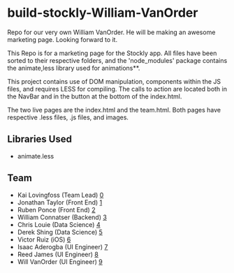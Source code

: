 # build-stockly-William-VanOrder
Repo for our very own William VanOrder. He will be making an awesome marketing page. Looking forward to it.


This Repo is for a marketing page for the Stockly app. All files have been sorted to their respective folders, and the 'node_modules' package contains the animate,less library used for animations**. 

This project contains use of DOM manipulation, components within the JS files, and requires LESS for compiling. The calls to action are located both in the NavBar and in the button at the bottom of the index.html.

The two live pages are the index.html and the team.html. Both pages have respective .less files, .js files, and images. 


## Libraries Used
* animate.less

## Team
* Kai Lovingfoss (Team Lead) [0]
* Jonathan Taylor (Front End) [1]
* Ruben Ponce (Front End)  [2]
* William Connatser (Backend) [3]
* Chris Louie (Data Science) [4]
* Derek Shing (Data Science) [5]
* Victor Ruiz (iOS) [6]
* Isaac Aderogba (UI Engineer) [7]
* Reed James (UI Engineer) [8]
* Will VanOrder (UI Engineer) [9]

[0]: https://github.com/tryingtokeepup
[1]: https://github.com/jonyonson
[2]: https://github.com/RubenPonce
[3]: https://github.com/williamconnatser
[4]: https://github.com/Ruwai
[5]: https://github.com/derek-shing
[6]: https://github.com/vicxruiz
[7]: https://github.com/IsaacAderogba
[8]: https://github.com/coffeelabor
[9]: https://github.com/wvanorder
